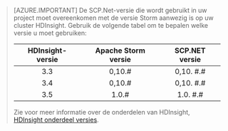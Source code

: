 > [AZURE.IMPORTANT] De SCP.Net-versie die wordt gebruikt in uw project moet overeenkomen met de versie Storm aanwezig is op uw cluster HDInsight. Gebruik de volgende tabel om te bepalen welke versie u moet gebruiken:
>
> | HDInsight-versie | Apache Storm versie | SCP.NET versie |
> |:-----------------:|:--------------------:|:---------------:|
> | 3.3 | 0,10.# | 0,10. #.# |
> | 3.4 | 0,10.# | 0,10. #.# |
> | 3.5 | 1.0.# | 1.0. #.# |
>
> Zie voor meer informatie over de onderdelen van HDInsight, [HDInsight onderdeel versies](../articles/hdinsight/hdinsight-component-versioning.md).


